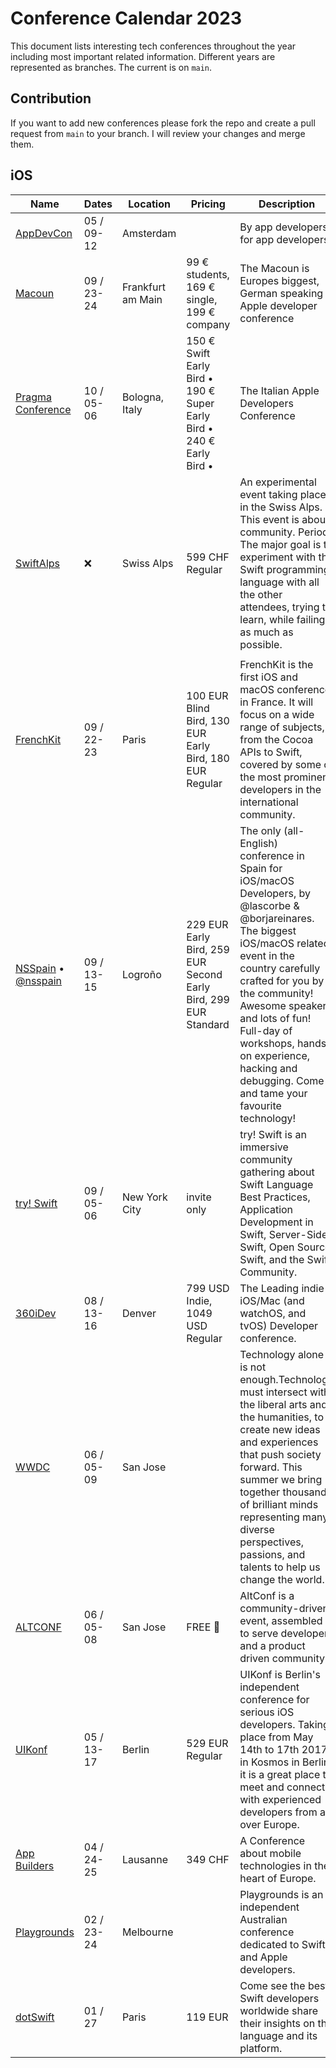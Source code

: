 # Conference Calendar 2023

This document lists interesting tech conferences throughout the year including most important related information. Different years are represented as branches. The current is on `main`.

## Contribution

If you want to add new conferences please fork the repo and create a pull request from `main` to your branch. I will review your changes and merge them.

## iOS

| Name                                                                          | Dates      | Location          | Pricing                                                              | Description                                                                                                                                                                                                                                                                                                                                      |
| ----------------------------------------------------------------------------- | ---------- | ----------------- | -------------------------------------------------------------------- | ------------------------------------------------------------------------------------------------------------------------------------------------------------------------------------------------------------------------------------------------------------------------------------------------------------------------------------------------ |
| [AppDevCon](https://appdevcon.nl)                                             | 05 / 09-12 | Amsterdam         |                                                                      | By app developers, for app developers                                                                                                                                                                                                                                                                                                            |
| [Macoun](https://macoun.de)                                                   | 09 / 23-24 | Frankfurt am Main | 99 € students, 169 € single, 199 € company                            | The Macoun is Europes biggest, German speaking Apple developer conference                                                                                                                                                                                                                                                                        |
| [Pragma Conference](http://www.pragmaconference.com)                          | 10 / 05-06 | Bologna, Italy    | 150 € Swift Early Bird • 190 € Super Early Bird • 240 € Early Bird • | The Italian Apple Developers Conference                                                                                                                                                                                                                                                                                                          |
| [SwiftAlps](https://www.theswiftalps.com/)                                    | ❌         | Swiss Alps        | 599 CHF Regular                                                      | An experimental event taking place in the Swiss Alps. This event is about community. Period. The major goal is to experiment with the Swift programming language with all the other attendees, trying to learn, while failing, as much as possible.                                                                                              |
|                                                                               |            |                   |                                                                      |                                                                                                                                                                                                                                                                                                                                                  |
| [FrenchKit](http://frenchkit.fr)                                              | 09 / 22-23 | Paris             | 100 EUR Blind Bird, 130 EUR Early Bird, 180 EUR Regular              | FrenchKit is the first iOS and macOS conference in France. It will focus on a wide range of subjects, from the Cocoa APIs to Swift, covered by some of the most prominent developers in the international community.                                                                                                                             |
| [NSSpain](https://2017.nsspain.com) • [@nsspain](https://twitter.com/nsspain) | 09 / 13-15 | Logroño           | 229 EUR Early Bird, 259 EUR Second Early Bird, 299 EUR Standard      | The only (all-English) conference in Spain for iOS/macOS Developers, by @lascorbe & @borjareinares. The biggest iOS/macOS related event in the country carefully crafted for you by the community! Awesome speakers and lots of fun! Full-day of workshops, hands-on experience, hacking and debugging. Come and tame your favourite technology! |
| [try! Swift](https://www.tryswift.co/events/2017/nyc/)                        | 09 / 05-06 | New York City     | invite only                                                          | try! Swift is an immersive community gathering about Swift Language Best Practices, Application Development in Swift, Server-Side Swift, Open Source Swift, and the Swift Community.                                                                                                                                                             |
| [360iDev](http://360idev.com)                                                 | 08 / 13-16 | Denver            | 799 USD Indie, 1049 USD Regular                                      | The Leading indie iOS/Mac (and watchOS, and tvOS) Developer conference.                                                                                                                                                                                                                                                                          |
| [WWDC](https://developer.apple.com/wwdc)                                      | 06 / 05-09 | San Jose          |                                                                      | Technology alone is not enough.Technology must intersect with the liberal arts and the humanities, to create new ideas and experiences that push society forward. This summer we bring together thousands of brilliant minds representing many diverse perspectives, passions, and talents to help us change the world.                          |
| [ALTCONF](http://altconf.com)                                                 | 06 / 05-08 | San Jose          | FREE 🤑                                                              | AltConf is a community-driven event, assembled to serve developers and a product driven community.                                                                                                                                                                                                                                               |
| [UIKonf](http://www.uikonf.com)                                               | 05 / 13-17 | Berlin            | 529 EUR Regular                                                      | UIKonf is Berlin's independent conference for serious iOS developers. Taking place from May 14th to 17th 2017 in Kosmos in Berlin it is a great place to meet and connect with experienced developers from all over Europe.                                                                                                                      |
| [App Builders](https://www.appbuilders.ch)                                    | 04 / 24-25 | Lausanne          | 349 CHF                                                              | A Conference about mobile technologies in the heart of Europe.                                                                                                                                                                                                                                                                                   |
| [Playgrounds](http://www.playgroundscon.com)                                  | 02 / 23-24 | Melbourne         |                                                                      | Playgrounds is an independent Australian conference dedicated to Swift and Apple developers.                                                                                                                                                                                                                                                     |
| [dotSwift](https://www.dotswift.io)                                           | 01 / 27    | Paris             | 119 EUR                                                              | Come see the best Swift developers worldwide share their insights on the language and its platform.                                                                                                                                                                                                                                              |